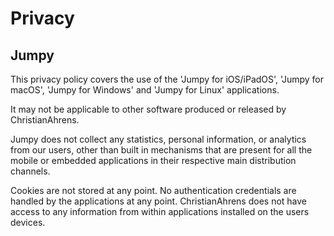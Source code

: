 # Privacy
## Jumpy

This privacy policy covers the use of the 'Jumpy for iOS/iPadOS', 'Jumpy for macOS', 'Jumpy for Windows' and 'Jumpy for Linux' applications.

It may not be applicable to other software produced or released by ChristianAhrens.

Jumpy does not collect any statistics, personal information, or analytics from our users, other than built in mechanisms that are present for all the mobile or embedded applications in their respective main distribution channels.

Cookies are not stored at any point. No authentication credentials are handled by the applications at any point. ChristianAhrens does not have access to any information from within applications installed on the users devices.